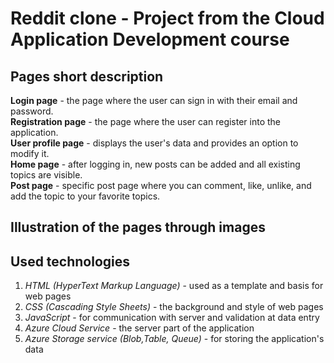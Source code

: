 # Reddit clone - Project from the Cloud Application Development course

## Pages short description
**Login page** - the page where the user can sign in with their email and password.<br/>
**Registration page** - the page where the user can register into the application.<br/>
**User profile page** - displays the user's data and provides an option to modify it.<br/>
**Home page** - after logging in, new posts can be added and all existing topics are visible.<br/>
**Post page** - specific post page where you can comment, like, unlike, and add the topic to your favorite topics.

## Illustration of the pages through images

## Used technologies
1. _HTML (HyperText Markup Language)_ - used as a template and basis for web pages
2. _CSS (Cascading Style Sheets)_ - the background and style of web pages
3. _JavaScript_ - for communication with server and validation at data entry
4. _Azure Cloud Service_ - the server part of the application
5. _Azure Storage service (Blob,Table, Queue)_ - for storing the application's data